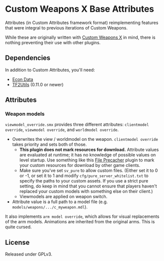 # Custom Weapons X Base Attributes

Attributes (in Custom Attributes framework format) reimplementing features that were integral to
previous iterations of Custom Weapons.

While these are originally written with [Custom Weapons X][] in mind, there is nothing
preventing their use with other plugins.

[Custom Weapons X]: https://github.com/nosoop/SM-TFCustomWeaponsX

## Dependencies

In addition to Custom Attributes, you'll need:

- [Econ Data](https://github.com/nosoop/SM-TFEconData)
- [TF2Utils](https://github.com/nosoop/SM-TFUtils) (0.11.0 or newer)

## Attributes

### Weapon models

`viewmodel_override.smx` provides three different attributes: `clientmodel override`,
`viewmodel override`, and `worldmodel override`.

- Overwrites the view / worldmodel on the weapon.  `clientmodel override` takes priority and
sets both of those.
  - **This plugin does not mark resources for download.**  Attribute values are evaluated at
  runtime; it has no knowledge of possible values on level startup.  Use something like this
  [File Precacher][] plugin to mark your custom resources for download by other game clients.
  - Make sure you've set `sv_pure` to allow custom files.  (Either set it to 0 or -1, or set it
  to 1 and modify `cfg/pure_server_whitelist.txt` to specify the paths to your custom assets.
  If you use a strict pure setting, do keep in mind that you cannot ensure that players haven't
  replaced your custom models with something else on their client.)
  - Viewmodels are applied on weapon switch.
- Attribute value is a full path to a model file (e.g. `models/weapons/.../c_myweapon.mdl`).

It also implements `arm model override`, which allows for visual replacements of the arm models.
Animations are inherited from the original arms.  This is quite cursed.

[File Precacher]: https://forums.alliedmods.net/showpost.php?p=2634602&postcount=484

## License

Released under GPLv3.
